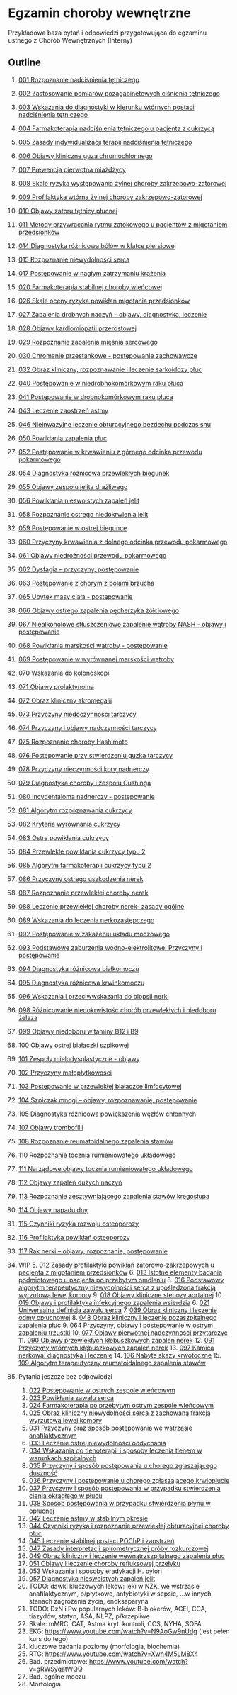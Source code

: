 # Egzamin choroby wewnętrzne

Przykładowa baza pytań i odpowiedzi przygotowująca do egzaminu ustnego z Chorób Wewnętrznych (Interny)



## Outline

1. [001 Rozpoznanie nadciśnienia tętniczego](./odpowiedzi/001-rozpoznawanie-nadcisnienia-tetniczego.md)
2. [002 Zastosowanie pomiarów pozagabinetowych ciśnienia tętniczego](./odpowiedzi/002-pomiary-pozagabinetowe-bp.md)
3. [003 Wskazania do diagnostyki w kierunku wtórnych postaci nadciśnienia tętniczego](./odpowiedzi/003-wskazania-do-diagnostyki-wtornych-postaci-nt.md)
4. [004 Farmakoterapia nadciśnienia tętniczego u pacjenta z cukrzycą](./odpowiedzi/004%20Farmakoterapia%20nadciśnienia%20tętniczego%20u%20pacjenta%20z%20cukrzycą.md)
5. [005 Zasady indywidualizacji terapii nadciśnienia tętniczego](./odpowiedzi/005%20Zasady%20indywidualizacji%20terapii%20nadciśnienia%20tętniczego.md)
6. [006 Objawy kliniczne guza chromochłonnego](./odpowiedzi/006%20Objawy%20kliniczne%20guza%20chromochłonnego.md)
7. [007 Prewencja pierwotna miażdżycy](./odpowiedzi/007%20Prewencja%20pierwotna%20miażdżycy.md)
8. [008 Skale ryzyka występowania żylnej choroby zakrzepowo-zatorowej](./odpowiedzi/008%20Skale%20ryzyka%20występowania%20żylnej%20choroby%20zakrzepowo-zatorowej.md)
9. [009 Profilaktyka wtórna żylnej choroby zakrzepowo-zatorowej](./odpowiedzi/009%20Profilaktyka%20wtórna%20żylnej%20choroby%20zakrzepowo-zatorowej.md)
10. [010 Objawy zatoru tętnicy płucnej](./odpowiedzi/010%20Objawy%20zatoru%20tętnicy%20płucnej.md)
11. [011 Metody przywracania rytmu zatokowego u pacjentów z migotaniem przedsionków](./odpowiedzi/011%20Metody%20przywracania%20rytmu%20zatokowego%20u%20pacjentów%20z%20migotaniem%20przedsionków.md)
12. [014 Diagnostyka różnicowa bólów w klatce piersiowej](./odpowiedzi/014%20Diagnostyka%20różnicowa%20bólów%20w%20klatce%20piersiowej.md)
13. [015 Rozpoznanie niewydolności serca](./odpowiedzi/015%20Rozpoznanie%20niewydolności%20serca.md)
14. [017 Postępowanie w nagłym zatrzymaniu krążenia](./odpowiedzi/017%20Postępowanie%20w%20nagłym%20zatrzymaniu%20krążenia.md)
15. [020 Farmakoterapia stabilnej choroby wieńcowej](./odpowiedzi/020%20Farmakoterapia%20stabilnej%20choroby%20wieńcowej.md)
16. [026 Skale oceny ryzyka powikłań migotania przedsionków](./odpowiedzi/026%20Skale%20oceny%20ryzyka%20powikłań%20migotania%20przedsionków.md)
17. [027 Zapalenia drobnych naczyń – objawy, diagnostyka, leczenie](./odpowiedzi/027%20Zapalenia%20drobnych%20naczyń%20–%20objawy,%20diagnostyka,%20leczenie.md)
18. [028 Objawy kardiomiopatii przerostowej](./odpowiedzi/028%20Objawy%20kardiomiopatii%20przerostowej.md)
19. [029 Rozpoznanie zapalenia mięśnia sercowego](./odpowiedzi/029%20Rozpoznanie%20zapalenia%20mięśnia%20sercowego.md)
20. [030 Chromanie przestankowe - postępowanie zachowawcze](./odpowiedzi/030%20Chromanie%20przestankowe%20-%20postępowanie%20zachowawcze.md)
21. [032 Obraz kliniczny, rozpoznawanie i leczenie sarkoidozy płuc](./odpowiedzi/032%20Obraz%20kliniczny,%20rozpoznawanie%20i%20leczenie%20sarkoidozy%20płuc.md)
22. [040 Postępowanie w niedrobnokomórkowym raku płuca](./odpowiedzi/040%20Postępowanie%20w%20niedrobnokomórkowym%20raku%20płuca.md)
23. [041 Postępowanie w drobnokomórkowym raku płuca](./odpowiedzi/041%20Postępowanie%20w%20drobnokomórkowym%20raku%20płuca.md)
24. [043 Leczenie zaostrzeń astmy](./odpowiedzi/043%20Leczenie%20zaostrzeń%20astmy.md)
25. [046 Nieinwazyjne leczenie obturacyjnego bezdechu podczas snu](./odpowiedzi/046%20Nieinwazyjne%20leczenie%20obturacyjnego%20bezdechu%20podczas%20snu.md)
26. [050 Powikłania zapalenia płuc](./odpowiedzi/050%20Powikłania%20zapalenia%20płuc.md)
27. [052 Postępowanie w krwawieniu z górnego odcinka przewodu pokarmowego](./odpowiedzi/052%20Postępowanie%20w%20krwawieniu%20z%20górnego%20odcinka%20przewodu%20pokarmowego.md)
28. [054 Diagnostyka różnicowa przewlekłych biegunek](./odpowiedzi/054%20Diagnostyka%20różnicowa%20przewlekłych%20biegunek.md)
29. [055 Objawy zespołu jelita drażliwego](./odpowiedzi/055%20Objawy%20zespołu%20jelita%20drażliwego.md)
30. [056 Powikłania nieswoistych zapaleń jelit](./odpowiedzi/056%20Powikłania%20nieswoistych%20zapaleń%20jelit.md)
31. [058 Rozpoznanie ostrego niedokrwienia jelit](./odpowiedzi/058%20Rozpoznanie%20ostrego%20niedokrwienia%20jelit.md)
32. [059 Postępowanie w ostrej biegunce](./odpowiedzi/059%20Postępowanie%20w%20ostrej%20biegunce.md)
33. [060 Przyczyny krwawienia z dolnego odcinka przewodu pokarmowego](./odpowiedzi/060%20Przyczyny%20krwawienia%20z%20dolnego%20odcinka%20przewodu%20pokarmowego.md)
34. [061 Objawy niedrożności przewodu pokarmowego](./odpowiedzi/061%20Objawy%20niedrożności%20przewodu%20pokarmowego.md)
35. [062 Dysfagia – przyczyny, postępowanie](./odpowiedzi/062%20Dysfagia%20–%20przyczyny,%20postępowanie.md)
36. [063 Postępowanie z chorym z bólami brzucha](./odpowiedzi/063%20Postępowanie%20z%20chorym%20z%20bólami%20brzucha.md)
37. [065 Ubytek masy ciała - postępowanie](./odpowiedzi/065%20Ubytek%20masy%20ciała%20-%20postępowanie.md)
38. [066 Objawy ostrego zapalenia pęcherzyka żółciowego](./odpowiedzi/066%20Objawy%20ostrego%20zapalenia%20pęcherzyka%20żółciowego.md)
39. [067 Niealkoholowe stłuszczeniowe zapalenie wątroby NASH - objawy i postępowanie](./odpowiedzi/067-nash.md)
40. [068 Powikłania marskości wątroby - postępowanie](./odpowiedzi/068%20Powikłania%20marskości%20wątroby%20-%20postępowanie.md)
41. [069 Postępowanie w wyrównanej marskości wątroby](./odpowiedzi/069%20Postępowanie%20w%20wyrównanej%20marskości%20wątroby.md)
42. [070 Wskazania do kolonoskopii](./odpowiedzi/070%20Wskazania%20do%20kolonoskopii.md)
43. [071 Objawy prolaktynoma](./odpowiedzi/071%20Objawy%20prolaktynoma.md)
44. [072 Obraz kliniczny akromegalii](./odpowiedzi/072%20Obraz%20kliniczny%20akromegalii.md)
45. [073 Przyczyny niedoczynności tarczycy](./odpowiedzi/073%20Przyczyny%20niedoczynności%20tarczycy.md)
46. [074 Przyczyny i objawy nadczynności tarczycy](./odpowiedzi/074%20Przyczyny%20i%20objawy%20nadczynności%20tarczycy.md)
47. [075 Rozpoznanie choroby Hashimoto](./odpowiedzi/075%20Rozpoznanie%20choroby%20Hashimoto.md)
48. [076 Postępowanie przy stwierdzeniu guzka tarczycy](./odpowiedzi/076%20Postępowanie%20przy%20stwierdzeniu%20guzka%20tarczycy.md)
49. [078 Przyczyny nieczynności kory nadnerczy](./odpowiedzi/078%20Przyczyny%20nieczynności%20kory%20nadnerczy.md)
50. [079 Diagnostyka choroby i zespołu Cushinga](./odpowiedzi/079%20Diagnostyka%20choroby%20i%20zespołu%20Cushinga.md)
51. [080 Incydentaloma nadnerczy - postępowanie](./odpowiedzi/080%20Incydentaloma%20nadnerczy%20-%20postępowanie.md)
52. [081 Algorytm rozpoznawania cukrzycy](./odpowiedzi/081%20Algorytm%20rozpoznawania%20cukrzycy.md)
53. [082 Kryteria wyrównania cukrzycy](./odpowiedzi/082%20Kryteria%20wyrównania%20cukrzycy.md)
54. [083 Ostre powikłania cukrzycy](./odpowiedzi/083%20Ostre%20powikłania%20cukrzycy.md)
55. [084 Przewlekłe powikłania cukrzycy typu 2](./odpowiedzi/084%20Przewlekłe%20powikłania%20cukrzycy%20typu%202.md)
56. [085 Algorytm farmakoterapii cukrzycy typu 2](./odpowiedzi/085%20Algorytm%20farmakoterapii%20cukrzycy%20typu%202.md)
57. [086 Przyczyny ostrego uszkodzenia nerek](./odpowiedzi/086%20Przyczyny%20ostrego%20uszkodzenia%20nerek.md)
58. [087 Rozpoznanie przewlekłej choroby nerek](./odpowiedzi/087%20Rozpoznanie%20przewlekłej%20choroby%20nerek.md)
59. [088 Leczenie przewlekłej choroby nerek- zasady ogólne](./odpowiedzi/088%20Leczenie%20przewlekłej%20choroby%20nerek-%20zasady%20ogólne.md)
60. [089 Wskazania do leczenia nerkozastępczego](./odpowiedzi/089%20Wskazania%20do%20leczenia%20nerkozastępczego.md)
61. [092 Postępowanie w zakażeniu układu moczowego](./odpowiedzi/092%20Postępowanie%20w%20zakażeniu%20układu%20moczowego.md)
62. [093 Podstawowe zaburzenia wodno-elektrolitowe: Przyczyny i postępowanie](./odpowiedzi/093%20Podstawowe%20zaburzenia%20wodno-elektrolitowe:%20Przyczyny%20i%20postępowanie.md)
63. [094 Diagnostyka różnicowa białkomoczu](./odpowiedzi/094%20Diagnostyka%20różnicowa%20białkomoczu.md)
64. [095 Diagnostyka różnicowa krwinkomoczu](./odpowiedzi/095%20Diagnostyka%20różnicowa%20krwinkomoczu.md)
65. [096 Wskazania i przeciwwskazania do biopsji nerki](./odpowiedzi/096%20Wskazania%20i%20przeciwwskazania%20do%20biopsji%20nerki.md)
66. [098 Różnicowanie niedokrwistość chorób przewlekłych i niedoboru żelaza](./odpowiedzi/098%20Różnicowanie%20niedokrwistość%20chorób%20przewlekłych%20i%20niedoboru%20żelaza.md)
67. [099 Objawy niedoboru witaminy B12 i B9](./odpowiedzi/099%20Objawy%20niedoboru%20witaminy%20B12%20i%20B9.md)
68. [100 Objawy ostrej białaczki szpikowej](./odpowiedzi/100%20Objawy%20ostrej%20białaczki%20szpikowej.md)
69. [101 Zespoły mielodysplastyczne - objawy](./odpowiedzi/101%20Zespoły%20mielodysplastyczne%20-%20objawy.md)
70. [102 Przyczyny małopłytkowości](./odpowiedzi/102%20Przyczyny%20małopłytkowości.md)
71. [103 Postępowanie w przewlekłej białaczce limfocytowej](./odpowiedzi/103%20Postępowanie%20w%20przewlekłej%20białaczce%20limfocytowej.md)
72. [104 Szpiczak mnogi – objawy, rozpoznawanie, postępowanie](./odpowiedzi/104%20Szpiczak%20mnogi%20–%20objawy,%20rozpoznawanie,%20postępowanie.md)
73. [105 Diagnostyka różnicowa powiększenia węzłów chłonnych](./odpowiedzi/105%20Diagnostyka%20różnicowa%20powiększenia%20węzłów%20chłonnych.md)
74. [107 Objawy trombofilii](./odpowiedzi/107%20Objawy%20trombofilii.md)
75. [108 Rozpoznanie reumatoidalnego zapalenia stawów](./odpowiedzi/108%20Rozpoznanie%20reumatoidalnego%20zapalenia%20stawów.md)
76. [110 Rozpoznanie tocznia rumieniowatego układowego](./odpowiedzi/110%20Rozpoznanie%20tocznia%20rumieniowatego%20układowego.md)
77. [111 Narządowe objawy tocznia rumieniowatego układowego](./odpowiedzi/111%20Narządowe%20objawy%20tocznia%20rumieniowatego%20układowego.md)
78. [112 Objawy zapaleń dużych naczyń](./odpowiedzi/112%20Objawy%20zapaleń%20dużych%20naczyń.md)
79. [113 Rozpoznanie zesztywniającego zapalenia stawów kręgosłupa](./odpowiedzi/113%20Rozpoznanie%20zesztywniającego%20zapalenia%20stawów%20kręgosłupa.md)
80. [114 Objawy napadu dny](./odpowiedzi/114%20Objawy%20napadu%20dny.md)
81. [115 Czynniki ryzyka rozwoju osteoporozy](./odpowiedzi/115%20Czynniki%20ryzyka%20rozwoju%20osteoporozy.md)
82. [116 Profilaktyka powikłań osteoporozy](./odpowiedzi/116%20Profilaktyka%20powikłań%20osteoporozy.md)
83. [117 Rak nerki – objawy, rozpoznanie, postępowanie](./odpowiedzi/117%20Rak%20nerki%20–%20objawy,%20rozpoznanie,%20postępowanie.md)
84. WIP
       5. [012 Zasady profilaktyki powikłań zatorowo-zakrzepowych u pacjenta z migotaniem przedsionków](./odpowiedzi/012%20Zasady%20profilaktyki%20powikłań%20zatorowo-zakrzepowych%20u%20pacjenta%20z%20migotaniem%20przedsionków.md)
       6. [013 Istotne elementy badania podmiotowego u pacjenta po przebytym omdleniu](./odpowiedzi/013%20Istotne%20elementy%20badania%20podmiotowego%20u%20pacjenta%20po%20przebytym%20omdleniu.md)
       8. [016 Podstawowy algorytm terapeutyczny niewydolności serca z upośledzona frakcją wyrzutową lewej komory](./odpowiedzi/016%20Podstawowy%20algorytm%20terapeutyczny%20niewydolności%20serca%20z%20upośledzona%20frakcją%20wyrzutową%20lewej%20komory.md)
       9. [018 Objawy kliniczne stenozy aortalnej](./odpowiedzi/018%20Objawy%20kliniczne%20stenozy%20aortalnej.md)
       10. [019 Objawy i profilaktyka infekcyjnego zapalenia wsierdzia](./odpowiedzi/019%20Objawy%20i%20profilaktyka%20infekcyjnego%20zapalenia%20wsierdzia.md)
          6. [021 Uniwersalna definicja zawału serca](./odpowiedzi/021%20Uniwersalna%20definicja%20zawału%20serca.md)
          7. [039 Obraz kliniczny i leczenie odmy opłucnowej](./odpowiedzi/039%20Obraz%20kliniczny%20i%20leczenie%20odmy%20opłucnowej.md)
          8. [048 Obraz kliniczny i leczenie pozaszpitalnego zapalenia płuc](./odpowiedzi/048%20Obraz%20kliniczny%20i%20leczenie%20pozaszpitalnego%20zapalenia%20płuc.md)
          9. [064 Przyczyny, objawy i postępowanie w ostrym zapaleniu trzustki](./odpowiedzi/064%20Przyczyny,%20objawy%20i%20postępowanie%20w%20ostrym%20zapaleniu%20trzustki.md)
          10. [077 Objawy pierwotnej nadczynności przytarczyc](./odpowiedzi/077%20Objawy%20pierwotnej%20nadczynności%20przytarczyc.md)
          11. [090 Objawy przewlekłych kłębuszkowych zapaleń nerek](./odpowiedzi/090%20Objawy%20przewlekłych%20kłębuszkowych%20zapaleń%20nerek.md)
          12. [091 Przyczyny wtórnych kłębuszkowych zapaleń nerek](./odpowiedzi/091%20Przyczyny%20wtórnych%20kłębuszkowych%20zapaleń%20nerek.md)
          13. [097 Kamica nerkowa: diagnostyka i leczenie](./odpowiedzi/097%20Kamica%20nerkowa:%20diagnostyka%20i%20leczenie.md)
          14. [106 Nabyte skazy krwotoczne](./odpowiedzi/106%20Nabyte%20skazy%20krwotoczne.md)
          15. [109 Algorytm terapeutyczny reumatoidalnego zapalenia stawów](./odpowiedzi/109%20Algorytm%20terapeutyczny%20reumatoidalnego%20zapalenia%20stawów.md)
   85. Pytania jeszcze bez odpowiedzi

       1. [022 Postępowanie w ostrych zespole wieńcowym](./odpowiedzi/022%20Postępowanie%20w%20ostrych%20zespole%20wieńcowym.md)
       2. [023 Powikłania zawału serca](./odpowiedzi/023%20Powikłania%20zawału%20serca.md)
       3. [024 Farmakoterapia po przebytym ostrym zespole wieńcowym](./odpowiedzi/024%20Farmakoterapia%20po%20przebytym%20ostrym%20zespole%20wieńcowym.md)
       4. [025 Obraz kliniczny niewydolności serca z zachowaną frakcją wyrzutową lewej komory](./odpowiedzi/025%20Obraz%20kliniczny%20niewydolności%20serca%20z%20zachowaną%20frakcją%20wyrzutową%20lewej%20komory.md)
       5. [031 Przyczyny oraz sposób postępowania we wstrząsie anafilaktycznym](./odpowiedzi/031%20Przyczyny%20oraz%20sposób%20postępowania%20we%20wstrząsie%20anafilaktycznym.md)
       6. [033 Leczenie ostrej niewydolności oddychania](./odpowiedzi/033%20Leczenie%20ostrej%20niewydolności%20oddychania.md)
       7. [034 Wskazania do tlenoterapii i sposoby leczenia tlenem w warunkach szpitalnych](./odpowiedzi/034%20Wskazania%20do%20tlenoterapii%20i%20sposoby%20leczenia%20tlenem%20w%20warunkach%20szpitalnych.md)
       8. [035 Przyczyny i sposób postępowania u chorego zgłaszającego duszność](./odpowiedzi/035%20Przyczyny%20i%20sposób%20postępowania%20u%20chorego%20zgłaszającego%20duszność.md)
       9. [036 Przyczyny i postępowanie u chorego zgłaszającego krwioplucie](./odpowiedzi/036%20Przyczyny%20i%20postępowanie%20u%20chorego%20zgłaszającego%20krwioplucie.md)
       10. [037 Przyczyny i sposób postępowania w przypadku stwierdzenia cienia okrągłego w płucu](./odpowiedzi/037%20Przyczyny%20i%20sposób%20postępowania%20w%20przypadku%20stwierdzenia%20cienia%20okrągłego%20w%20płucu.md)
       11. [038 Sposób postępowania w przypadku stwierdzenia płynu w opłucnej](./odpowiedzi/038%20Sposób%20postępowania%20w%20przypadku%20stwierdzenia%20płynu%20w%20opłucnej.md)
       12. [042 Leczenie astmy w stabilnym okresie](./odpowiedzi/042%20Leczenie%20astmy%20w%20stabilnym%20okresie.md)
       13. [044 Czynniki ryzyka i rozpoznanie przewlekłej obturacyjnej choroby płuc](./odpowiedzi/044%20Czynniki%20ryzyka%20i%20rozpoznanie%20przewlekłej%20obturacyjnej%20choroby%20płuc.md)
       14. [045 Leczenie stabilnej postaci POChP i zaostrzeń](./odpowiedzi/045%20Leczenie%20stabilnej%20postaci%20POChP%20i%20zaostrzeń.md)
       15. [047 Zasady interpretacji spirometrycznej próby rozkurczowej](./odpowiedzi/047%20Zasady%20interpretacji%20spirometrycznej%20próby%20rozkurczowej.md)
       16. [049 Obraz kliniczny i leczenie wewnątrzszpitalnego zapalenia płuc](./odpowiedzi/049%20Obraz%20kliniczny%20i%20leczenie%20wewnątrzszpitalnego%20zapalenia%20płuc.md)
       17. [051 Objawy i leczenie choroby refluksowej przełyku](./odpowiedzi/051%20Objawy%20i%20leczenie%20choroby%20refluksowej%20przełyku.md)
       18. [053 Wskazania i sposoby eradykacji H. pylori](./odpowiedzi/053%20Wskazania%20i%20sposoby%20eradykacji%20H.%20pylori.md)
       19. [057 Diagnostyka nieswoistych zapaleń jelit](./odpowiedzi/057%20Diagnostyka%20nieswoistych%20zapaleń%20jelit.md)
       20. TODO: dawki kluczowych leków: leki w NZK, we wstrząsie anafilaktycznym, p/płytkowe, antybiotyki w sepsie, ...w innych stanach zagrożenia życia, enoksaparyna
       21. TODO: DzN i Pw popularnych leków: B-blokerów, ACEI, CCA, tiazydów, statyn, ASA, NLPZ, p/krzepliwe
       22. Skale: mMRC, CAT, Astma kryt. kontroli, CCS, NYHA, SOFA
       23. EKG: https://www.youtube.com/watch?v=N9AoGw9nUdg (jest pełen kurs do tego)
       24. kluczowe badania poziomy (morfologia, biochemia)
       25. RTG: https://www.youtube.com/watch?v=Xwh4M5LM8X4
       26. Bad. przedmiotowe: https://www.youtube.com/watch?v=gRWSyqatWQQ
       27. Bad. ogólne moczu
       28. Morfologia
